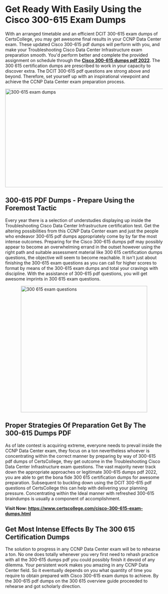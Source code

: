 <h1><strong>Get Ready With Easily Using the Cisco 300-615 Exam Dumps&nbsp;</strong></h1>
<p><span style="font-weight: 400;">With an arranged timetable and an efficient DCIT 300-615 exam dumps of CertsCollege, you may get awesome final results in your CCNP Data Center exam. These updated Cisco 300-615 pdf dumps will perform with you, and make your Troubleshooting Cisco Data Center Infrastructure exam preparation smooth. You'd perform better and complete the provided assignment on schedule through the <strong><a href="https://www.certscollege.com/cisco-300-615-exam-dumps.html">Cisco 300-615 dumps pdf 2022</a></strong>. The 300 615 certification dumps are prescribed to work in your capacity to discover extra. The DCIT 300-615 pdf questions are strong above and beyond. Therefore, set yourself up with an inspirational viewpoint and achieve the CCNP Data Center exam preparation process.&nbsp;</span></p>
<p><span style="font-weight: 400;"><img style="display: block; margin-left: auto; margin-right: auto;" src="https://i.ibb.co/CPDK3ps/Yellow-and-Blue-Initiative-Blog-Banner.png" alt="300-615 exam dumps" width="559" height="315" /></span></p>
<h2><strong>300-615 PDF Dumps - Prepare Using the Foremost Tactic</strong></h2>
<p><span style="font-weight: 400;">Every year there is a selection of understudies displaying up inside the Troubleshooting Cisco Data Center Infrastructure certification test. Get the altering possibilities from this CCNP Data Center exam and just the people who endeavor 300-615 pdf dumps appropriately come by by far the most intense outcomes. Preparing for the Cisco 300-615 dumps pdf may possibly appear to become an overwhelming errand in the outset however using the right path and suitable assessment material like 300 615 certification dumps questions, the objective will seem to become reachable. It isn't just about finishing the 300-615 exam questions as you can call for higher scores to format by means of the 300-615 exam dumps and total your cravings with discipline. With the assistance of 300-615 pdf questions, you will get awesome imprints in 300 615 exam questions.</span></p>
<p><span style="font-weight: 400;"><a href="https://tinyurl.com/y82ld497"><img style="display: block; margin-left: auto; margin-right: auto;" src="https://i.ibb.co/9tMrhdY/Teacher-Appreciation-Invitation.png" alt="300 615 exam questions " width="404" height="404" /></a></span></p>
<h2><strong>Proper Strategies Of Preparation Get By The 300-615 Dumps PDF</strong></h2>
<p><span style="font-weight: 400;">As of late contest is acquiring extreme, everyone needs to prevail inside the CCNP Data Center exam, they focus on a ton nevertheless whoever is concentrating within the correct manner by preparing by way of 300-615 pdf dumps of CertsCollege, they get outcome in the Troubleshooting Cisco Data Center Infrastructure exam questions. The vast majority never track down the appropriate approaches or legitimate 300-615 dumps pdf 2022, you are able to get the bona fide 300 615 certification dumps for awesome preparation. Subsequent to buckling down using the DCIT 300-615 pdf questions of CertsCollege this can help with delivering your planning pressure. Concentrating within the Ideal manner with refreshed 300-615 braindumps is usually a component of accomplishment.</span></p>
<p><span style="font-weight: 400;"><strong>Visit Now: <a href="https://www.certscollege.com/cisco-300-615-exam-dumps.html">https://www.certscollege.com/cisco-300-615-exam-dumps.html</a></strong></span></p>
<h2><strong>Get Most Intense Effects By The 300 615 Certification Dumps</strong></h2>
<p><span style="font-weight: 400;">The solution to progress in any CCNP Data Center exam will be to rehearse a ton. No one does totally whenever you very first need to rehash practice with all the 300-615 dumps pdf you could possibly finish it devoid of any dilemma. Your persistent work makes you amazing in any CCNP Data Center field. So it eventually depends on you what quantity of time you require to obtain prepared with Cisco 300-615 exam dumps to achieve. By the 300-615 pdf dumps on the 300 615 overview guide proceeded to rehearse and got scholarly direction.</span></p>
